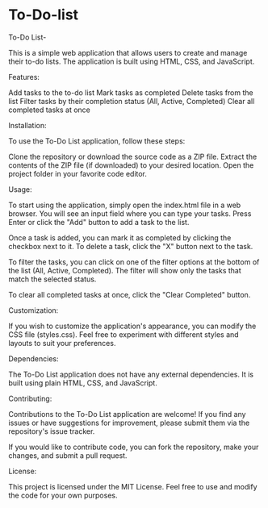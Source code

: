 # To-Do-list

To-Do List-

This is a simple web application that allows users to create and manage their to-do lists. The application is built using HTML, CSS, and JavaScript.

Features:

Add tasks to the to-do list
Mark tasks as completed
Delete tasks from the list
Filter tasks by their completion status (All, Active, Completed)
Clear all completed tasks at once

Installation:

To use the To-Do List application, follow these steps:

Clone the repository or download the source code as a ZIP file.
Extract the contents of the ZIP file (if downloaded) to your desired location.
Open the project folder in your favorite code editor.

Usage:

To start using the application, simply open the index.html file in a web browser. You will see an input field where you can type your tasks. Press Enter or click the "Add" button to add a task to the list.

Once a task is added, you can mark it as completed by clicking the checkbox next to it. To delete a task, click the "X" button next to the task.

To filter the tasks, you can click on one of the filter options at the bottom of the list (All, Active, Completed). The filter will show only the tasks that match the selected status.

To clear all completed tasks at once, click the "Clear Completed" button.

Customization:

If you wish to customize the application's appearance, you can modify the CSS file (styles.css). Feel free to experiment with different styles and layouts to suit your preferences.

Dependencies:

The To-Do List application does not have any external dependencies. It is built using plain HTML, CSS, and JavaScript.

Contributing:

Contributions to the To-Do List application are welcome! If you find any issues or have suggestions for improvement, please submit them via the repository's issue tracker.

If you would like to contribute code, you can fork the repository, make your changes, and submit a pull request.

License:

This project is licensed under the MIT License. Feel free to use and modify the code for your own purposes.
